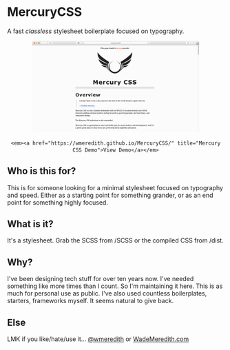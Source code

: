 # MercuryCSS
A fast _classless_ stylesheet boilerplate focused on typography.

<div style="text-align: center">
    <p>
        <a href="https://wmeredith.github.io/MercuryCSS/" title="Mercury CSS Demo"><img style="width: 77%" src="images/Mercury_CSS_Screenshot.png"></a>
    </p>

    <em><a href="https://wmeredith.github.io/MercuryCSS/" title="Mercury CSS Demo">View Demo</a></em>
</div>

## Who is this for?
This is for someone looking for a minimal stylesheet focused on typography and speed. Either as a starting point for something grander, or as an end point for something highly focused.

## What is it?
It's a stylesheet. Grab the SCSS from /SCSS or the compiled CSS from /dist.

## Why?
I've been designing tech stuff for over ten years now. I've needed something like more times than I count. So I'm maintaining it here. This is as much for personal use as public. I've also used countless boilerplates, starters, frameworks myself. It seems natural to give back.

## Else
LMK if you like/hate/use it... <a href="https://twitter.com/wmeredith" title="Wade Meredith on Twitter">@wmeredith</a> or <a href="http://wademeredith.com" title="Wade Meredith - UX Designer in Kansas City.">WadeMeredith.com</a>
